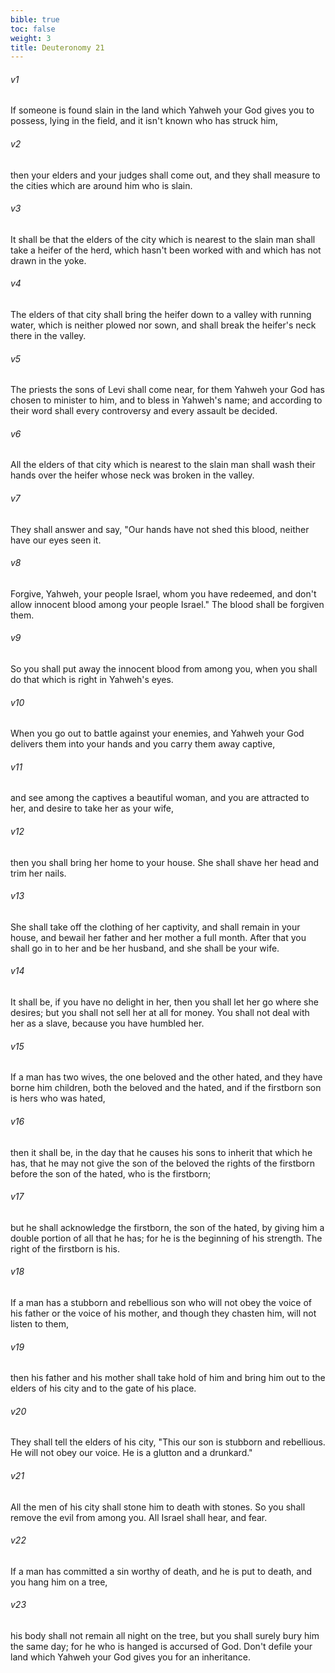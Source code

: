 ```yaml
---
bible: true
toc: false
weight: 3
title: Deuteronomy 21
---
```


###### v1 
If someone is found slain in the land which Yahweh your God gives you to possess, lying in the field, and it isn't known who has struck him, 

###### v2 
then your elders and your judges shall come out, and they shall measure to the cities which are around him who is slain. 

###### v3 
It shall be that the elders of the city which is nearest to the slain man shall take a heifer of the herd, which hasn't been worked with and which has not drawn in the yoke. 

###### v4 
The elders of that city shall bring the heifer down to a valley with running water, which is neither plowed nor sown, and shall break the heifer's neck there in the valley. 

###### v5 
The priests the sons of Levi shall come near, for them Yahweh your God has chosen to minister to him, and to bless in Yahweh's name; and according to their word shall every controversy and every assault be decided. 

###### v6 
All the elders of that city which is nearest to the slain man shall wash their hands over the heifer whose neck was broken in the valley. 

###### v7 
They shall answer and say, "Our hands have not shed this blood, neither have our eyes seen it. 

###### v8 
Forgive, Yahweh, your people Israel, whom you have redeemed, and don't allow innocent blood among your people Israel." The blood shall be forgiven them. 

###### v9 
So you shall put away the innocent blood from among you, when you shall do that which is right in Yahweh's eyes. 

###### v10 
When you go out to battle against your enemies, and Yahweh your God delivers them into your hands and you carry them away captive, 

###### v11 
and see among the captives a beautiful woman, and you are attracted to her, and desire to take her as your wife, 

###### v12 
then you shall bring her home to your house. She shall shave her head and trim her nails. 

###### v13 
She shall take off the clothing of her captivity, and shall remain in your house, and bewail her father and her mother a full month. After that you shall go in to her and be her husband, and she shall be your wife. 

###### v14 
It shall be, if you have no delight in her, then you shall let her go where she desires; but you shall not sell her at all for money. You shall not deal with her as a slave, because you have humbled her. 

###### v15 
If a man has two wives, the one beloved and the other hated, and they have borne him children, both the beloved and the hated, and if the firstborn son is hers who was hated, 

###### v16 
then it shall be, in the day that he causes his sons to inherit that which he has, that he may not give the son of the beloved the rights of the firstborn before the son of the hated, who is the firstborn; 

###### v17 
but he shall acknowledge the firstborn, the son of the hated, by giving him a double portion of all that he has; for he is the beginning of his strength. The right of the firstborn is his. 

###### v18 
If a man has a stubborn and rebellious son who will not obey the voice of his father or the voice of his mother, and though they chasten him, will not listen to them, 

###### v19 
then his father and his mother shall take hold of him and bring him out to the elders of his city and to the gate of his place. 

###### v20 
They shall tell the elders of his city, "This our son is stubborn and rebellious. He will not obey our voice. He is a glutton and a drunkard." 

###### v21 
All the men of his city shall stone him to death with stones. So you shall remove the evil from among you. All Israel shall hear, and fear. 

###### v22 
If a man has committed a sin worthy of death, and he is put to death, and you hang him on a tree, 

###### v23 
his body shall not remain all night on the tree, but you shall surely bury him the same day; for he who is hanged is accursed of God. Don't defile your land which Yahweh your God gives you for an inheritance.


